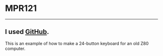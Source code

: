 # MPR121
---
I used [GitHub](https://github.com/benkuper/ArduinoProjects/tree/master/BaseCodes/MPR121).
---
This is an example of how to make a 24-button keyboard for an old Z80 computer.

